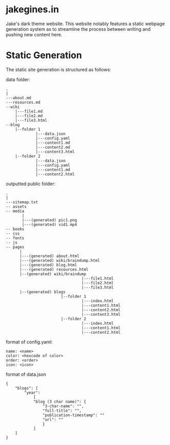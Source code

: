 # jakegines.in

Jake's dark theme website. This website notably features a static webpage generation system as to streamline the process between writing and pushing new content here.

# Static Generation

The static site generation is structured as follows:

data folder:
```
.
| 
---about.md
---resources.md
--wiki
    |---file1.md
    |---file2.md
    |---file3.html
--blog
    |--folder 1
             |---data.json
             |---config.yaml
             |---content1.md
             |---content2.md
             |---content3.html
    |--folder 2
             |---data.json
             |---config.yaml
             |---content1.md
             |---content2.html
```

outputted public folder:
```
.
| 
---sitemap.txt
-- assets
-- media
       |
       |---(generated) pic1.png
       |---(generated) vid1.mp4
-- books
-- css
-- fonts
-- js
-- pages 
      |
      |---(generated) about.html
      |---(generated) wiki/braindump.html
      |---(generated) blog.html
      |---(generated) resources.html
      |--(generated) wiki/braindump
                                 |---file1.html
                                 |---file2.html
                                 |---file3.html
      |--(generated) blogs
                        |--folder 1
                                 |---index.html
                                 |---content1.html
                                 |---content2.html
                                 |---content3.html
                        |--folder 2
                                 |---index.html
                                 |---content1.html
                                 |---content2.html
```

format of config.yaml:
```
name: <name>
color: <hexcode of color>
order: <order>
icon: <icon>
```

format of data.json
```
{
    "blogs": [
        "year":
            [
            "blog (3 char name)": {
                "3-char-name": "",
                "full-title": "",
                "publication-timestamp": ""
                "url": ""
                }
            ]
    ]
}
```

